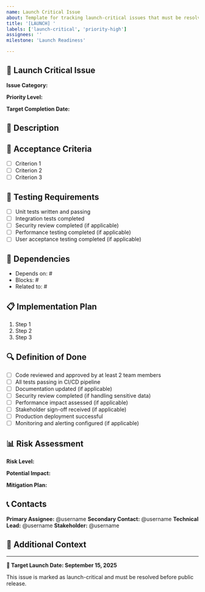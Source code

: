 ```yaml
---
name: Launch Critical Issue
about: Template for tracking launch-critical issues that must be resolved before Day 1
title: '[LAUNCH] '
labels: ['launch-critical', 'priority-high']
assignees: ''
milestone: 'Launch Readiness'

---
```


## 🚨 Launch Critical Issue

**Issue Category:** <!-- Choose one: Authentication, Security, Performance, Accessibility, Legal, Infrastructure -->

**Priority Level:** <!-- 🔴 Critical / 🟡 High / 🟢 Medium -->

**Target Completion Date:** <!-- YYYY-MM-DD -->

## 📝 Description

<!-- Provide a clear, detailed description of the issue and why it is critical for launch success -->

## 🎯 Acceptance Criteria

<!-- List specific, measurable criteria that must be met to consider this issue resolved -->

- [ ] Criterion 1
- [ ] Criterion 2
- [ ] Criterion 3

## 🧪 Testing Requirements

<!-- Specify what testing is required to validate the fix -->

- [ ] Unit tests written and passing
- [ ] Integration tests completed
- [ ] Security review completed (if applicable)
- [ ] Performance testing completed (if applicable)
- [ ] User acceptance testing completed (if applicable)

## 🔗 Dependencies

<!-- List any other issues or tasks that must be completed before this can be started -->

- Depends on: #
- Blocks: #
- Related to: #

## 📋 Implementation Plan

<!-- High-level steps for implementing the solution -->

1. Step 1
2. Step 2
3. Step 3

## 🔍 Definition of Done

<!-- Specific criteria for when this issue can be marked as complete -->

- [ ] Code reviewed and approved by at least 2 team members
- [ ] All tests passing in CI/CD pipeline
- [ ] Documentation updated (if applicable)
- [ ] Security review completed (if handling sensitive data)
- [ ] Performance impact assessed (if applicable)
- [ ] Stakeholder sign-off received (if applicable)
- [ ] Production deployment successful
- [ ] Monitoring and alerting configured (if applicable)

## 📊 Risk Assessment

**Risk Level:** <!-- Low / Medium / High -->

**Potential Impact:** <!-- What happens if this isn't resolved before launch? -->

**Mitigation Plan:** <!-- How will we handle this if it can't be completed in time? -->

## 📞 Contacts

**Primary Assignee:** @username
**Secondary Contact:** @username
**Technical Lead:** @username
**Stakeholder:** @username

## 📎 Additional Context

<!-- Add any other context, screenshots, links, or information that would be helpful -->

---

**🎯 Target Launch Date: September 15, 2025**

This issue is marked as launch-critical and must be resolved before public release.
